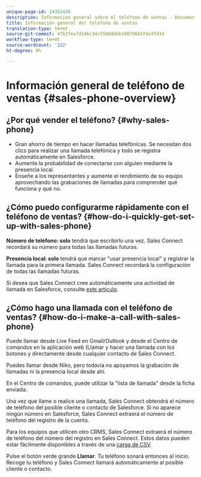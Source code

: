 ```yaml
---
unique-page-id: 14352438
description: Información general sobre el teléfono de ventas - Documentos de marketing - Documentación del producto
title: Información general del teléfono de ventas
translation-type: tm+mt
source-git-commit: 47b2fee7d146c3dc558d4bbb10070683f4cdfd3d
workflow-type: tm+mt
source-wordcount: '322'
ht-degree: 0%

---
```



# Información general de teléfono de ventas {#sales-phone-overview}

## ¿Por qué vender el teléfono? {#why-sales-phone}

* Gran ahorro de tiempo en hacer llamadas telefónicas. Se necesitan dos clics para realizar una llamada telefónica y todo se registra automáticamente en Salesforce.
* Aumente la probabilidad de conectarse con alguien mediante la presencia local.
* Enseñe a los representantes y aumente el rendimiento de su equipo aprovechando las grabaciones de llamadas para comprender qué funciona y qué no.

## ¿Cómo puedo configurarme rápidamente con el teléfono de ventas? {#how-do-i-quickly-get-set-up-with-sales-phone}

**Número de teléfono: solo** tendrá que escribirlo una vez. Sales Connect recordará su número para todas las llamadas futuras.

**Presencia local: solo** tendrá que marcar &quot;usar presencia local&quot; y registrar la llamada para la primera llamada. Sales Connect recordará la configuración de todas las llamadas futuras.

Si desea que Sales Connect cree automáticamente una actividad de llamada en Salesforce, consulte [este artículo](http://docs.marketo.com/x/joLS).

## ¿Cómo hago una llamada con el teléfono de ventas? {#how-do-i-make-a-call-with-sales-phone}

Puede llamar desde Live Feed en Gmail/Outlook y desde el Centro de comandos en la aplicación web (Llamar y hacer una llamada con los botones y directamente desde cualquier contacto de Sales Connect.

Puedes llamar desde Niko, pero todavía no apoyamos la grabación de llamadas ni la presencia local desde ahí.

En el Centro de comandos, puede utilizar la &quot;lista de llamada&quot; desde la ficha enviada.

Una vez que llame o realice una llamada, Sales Connect obtendrá el número de teléfono del posible cliente o contacto de Salesforce. Si no aparece ningún número en Salesforce, Sales Connect extraerá el número de teléfono del registro de la cuenta.

Para los equipos que utilicen otro CRMS, Sales Connect extraerá el número de teléfono del número del registro en Sales Connect. Estos datos pueden estar fácilmente disponibles a través de una [carga de CSV](http://docs.marketo.com/x/HIPS).

Pulse el botón verde grande **Llamar**. Tu teléfono sonará entonces al inicio. Recoge tu teléfono y Sales Connect llamará automáticamente al posible cliente o contacto.
